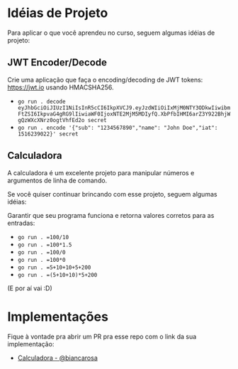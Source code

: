 # Idéias de Projeto

Para aplicar o que você aprendeu no curso, seguem algumas idéias de projeto:

## JWT Encoder/Decode

Crie uma aplicação que faça o encoding/decoding de JWT tokens: https://jwt.io usando HMACSHA256.

- `go run . decode eyJhbGciOiJIUzI1NiIsInR5cCI6IkpXVCJ9.eyJzdWIiOiIxMjM0NTY3ODkwIiwibmFtZSI6IkpvaG4gRG9lIiwiaWF0IjoxNTE2MjM5MDIyfQ.XbPfbIHMI6arZ3Y922BhjWgQzWXcXNrz0ogtVhfEd2o secret`
- `go run . encode '{"sub": "1234567890","name": "John Doe","iat": 1516239022}' secret`

## Calculadora

A calculadora é um excelente projeto para manipular números e argumentos de linha de comando.

Se você quiser continuar brincando com esse projeto, seguem algumas idéias:

Garantir que seu programa funciona e retorna valores corretos para as entradas:

- `go run . =100/10`
- `go run . =100*1.5`
- `go run . =100/0`
- `go run . =100*0`
- `go run . =5+10+10+5+200`
- `go run . =(5+10+10)*5+200`

(E por aí vai :D)

# Implementações

Fique à vontade pra abrir um PR pra esse repo com o link da sua implementação:

- [Calculadora - @biancarosa](https://github.com/biancarosa/go-essentials/tree/main/code-examples/calc)


